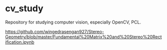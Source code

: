 # cv_study

Repository for studying computer vision, especially OpenCV, PCL.

https://github.com/wingedrasengan927/Stereo-Geometry/blob/master/Fundamental%20Matrix%20and%20Stereo%20Rectification.ipynb

